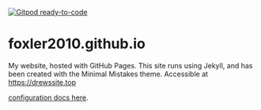 [![Gitpod ready-to-code](https://img.shields.io/badge/Gitpod-ready--to--code-blue?logo=gitpod)](https://gitpod.io/#https://github.com/foxler2010/foxler2010.github.io)

# foxler2010.github.io

My website, hosted with GitHub Pages. This site runs using Jekyll, and has been created with the Minimal Mistakes theme.
Accessible at https://drewssite.top

[configuration docs here](https://mmistakes.github.io/minimal-mistakes/docs/configuration/).